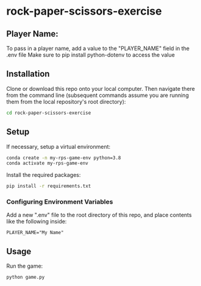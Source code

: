 # rock-paper-scissors-exercise

## Player Name:
To pass in a player name, add a value to the "PLAYER_NAME" field in the .env file
Make sure to pip install python-dotenv to access the value

## Installation
Clone or download this repo onto your local computer.
Then navigate there from the command line (subsequent commands assume you are running them from the local repository's root directory):
```sh
cd rock-paper-scissors-exercise
```
## Setup
If necessary, setup a virtual environment:
```sh
conda create -n my-rps-game-env python=3.8
conda activate my-rps-game-env
```
Install the required packages:
```sh
pip install -r requirements.txt
```
### Configuring Environment Variables
Add a new ".env" file to the root directory of this repo, and place contents like the following inside:
```
PLAYER_NAME="My Name"
```
## Usage
Run the game:
```sh
python game.py
```
